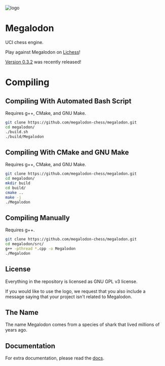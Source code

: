 ![logo](https://raw.githubusercontent.com/megalodon-chess/megalodon/main/logo/logo_widescreen_light.png)

# Megalodon

UCI chess engine.

Play against Megalodon on [Lichess][lichess]!

[Version 0.3.2][latest] was recently released!

# Compiling

## Compiling With Automated Bash Script

Requires g++, CMake, and GNU Make.

``` bash
git clone https://github.com/megalodon-chess/megalodon.git
cd megalodon/
./build.sh
./build/Megalodon
```

## Compiling With CMake and GNU Make

Requires g++, CMake, and GNU Make.

``` bash
git clone https://github.com/megalodon-chess/megalodon.git
cd megalodon/
mkdir build
cd build/
cmake ..
make -j
./Megalodon
```

## Compiling Manually

Requires g++.

``` bash
git clone https://github.com/megalodon-chess/megalodon.git
cd megalodon/src/
g++ -pthread *.cpp -o Megalodon
./Megalodon
```

## License

Everything in the repository is licensed as GNU GPL v3 license.

If you would like to use the logo, we request that you also include a message
saying that your project isn't related to Megalodon.

## The Name

The name Megalodon comes from a species of shark that lived millions of years ago.

## Documentation

For extra documentation, please read the [docs][docs].

[lichess]: https://lichess.org/@/megalodon-chess
[docs]: https://megalodon-chess.github.io/megalodon/
[latest]: https://github.com/megalodon-chess/megalodon/releases/latest
